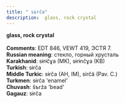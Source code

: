 ```yaml
---
title: " sɨrča"
description:  glass, rock crystal
---
```

<p data-pagefind-weight="0.5">
<strong> glass, rock crystal</strong><br><br>
<strong>Comments</strong>:  EDT 846, VEWT 419, ЭСТЯ 7.<br>
<strong>Russian meaning</strong>:  стекло, горный хрусталь<br>
<strong>Karakhanid</strong>:  sɨrɨčɣa (MK), sɨrɨnčɣa (KB)<br>
<strong>Turkish</strong>:  sɨrča<br>
<strong>Middle Turkic</strong>:  sɨrča (AH, IM), sirčä (Pav. C.)<br>
<strong>Turkmen</strong>:  sɨrča 'enamel'<br>
<strong>Chuvash</strong>:  šъrźa 'bead'<br>
<strong>Gagauz</strong>:  sɨrča<br>

</p>

